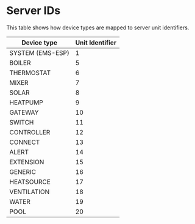 # Server IDs

This table shows how device types are mapped to server unit identifiers.

| Device type      | Unit Identifier |
| ---------------- | --------------- |
| SYSTEM (EMS-ESP) | 1               |
| BOILER           | 5               |
| THERMOSTAT       | 6               |
| MIXER            | 7               |
| SOLAR            | 8               |
| HEATPUMP         | 9               |
| GATEWAY          | 10              |
| SWITCH           | 11              |
| CONTROLLER       | 12              |
| CONNECT          | 13              |
| ALERT            | 14              |
| EXTENSION        | 15              |
| GENERIC          | 16              |
| HEATSOURCE       | 17              |
| VENTILATION      | 18              |
| WATER            | 19              |
| POOL             | 20              |
